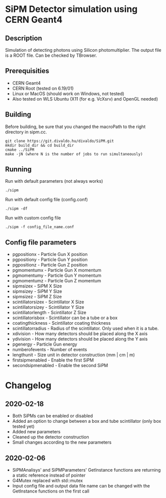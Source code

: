 
# SiPM Detector simulation using CERN Geant4

## Description
Simulation of detecting photons using Silicon photomultiplier.
The output file is a ROOT file. Can be checked by TBrowser.

## Prerequisities
* CERN Geant4
* CERN Root (tested on 6.19/01)
* Linux or MacOS (should work on Windows, not tested)
* Also tested on WLS Ubuntu (X11 (for e.g. VcXsrv) and OpenGL needed)

## Building
Before building, be sure that you changed the macroPath to the right directory in sipm.cc.
```
git clone https://git.divaldo.hu/divaldo/SiPM.git
mkdir build_dir && cd build_dir
cmake ../SiPM
make -jN (where N is the number of jobs to run simultaneously)
```

## Running
Run with default parameters (not always works)
```
./sipm
```
Run with default config file (config.conf)
```
./sipm -df
```
Run with custom config file
```
./sipm -f config_file_name.conf
```

## Config file parameters
* pgpositionx - Particle Gun X position
* pgpositiony - Particle Gun Y position
* pgpositionz - Particle Gun Z position
* pgmomentumx - Particle Gun X momentum
* pgmomentumy - Particle Gun Y momentum
* pgmomentumz - Particle Gun Z momentum
* sipmsizex - SiPM X Size
* sipmsizey - SiPM Y Size
* sipmsizez - SiPM Z Size
* scintillatorsizex - Scintillator X Size
* scintillatorsizey - Scintillator Y Size
* scintillatorlength - Scintillator Z Size
* scintillatorisbox - Scintillator can be a tube or a box
* coatingthickness - Scintillator coating thickness
* scintillatorradius - Radius of the scintillator. Only used when it is a tube.
* xdivision - How many detectors should be placed along the X axis
* ydivision - How many detectors should be placed along the Y axis
* pgenergy - Particle Gun energy
* numberofevents - Number of events
* lengthunit - Size unit in detector construction (mm | cm | m)
* firstsipmenabled - Enable the first SiPM
* secondsipmenabled - Enable the second SiPM

# Changelog
## 2020-02-18
* Both SiPMs can be enabled or disabled
* Added an option to change between a box and tube scintillator (only box tested yet)
* Added new parameters
* Cleaned up the detector construction
* Small changes according to the new parameters

## 2020-02-06
* SiPMAnalisys' and SiPMParameters' GetInstance functions are returning a static reference instead of pointer
* G4Mutex replaced with std::mutex
* Input config file and output data file name can be changed with the GetInstance functions on the first call
